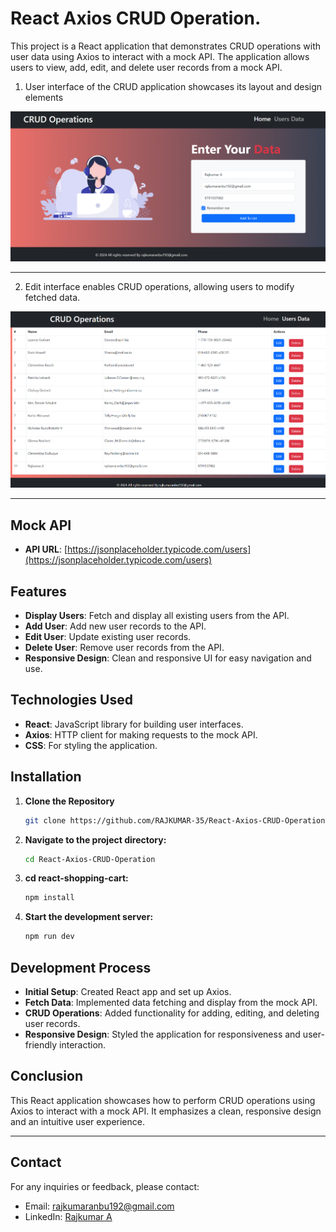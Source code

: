 # React Axios CRUD Operation.

This project is a React application that demonstrates CRUD operations with user data using Axios to interact with a mock API. The application allows users to view, add, edit, and delete user records from a mock API.

1. User interface of the CRUD application showcases its layout and design elements
   
![UI preview](public/mock/Demo_1.png)

---

2. Edit interface enables CRUD operations, allowing users to modify fetched data.
   
![UI preview](public/mock/Demo_2.png)

---


## Mock API

- **API URL**: [https://jsonplaceholder.typicode.com/users](https://jsonplaceholder.typicode.com/users)

  
## Features

- **Display Users**: Fetch and display all existing users from the API.
- **Add User**: Add new user records to the API.
- **Edit User**: Update existing user records.
- **Delete User**: Remove user records from the API.
- **Responsive Design**: Clean and responsive UI for easy navigation and use.

## Technologies Used

- **React**: JavaScript library for building user interfaces.
- **Axios**: HTTP client for making requests to the mock API.
- **CSS**: For styling the application.

## Installation

1. **Clone the Repository**
   ```bash
   git clone https://github.com/RAJKUMAR-35/React-Axios-CRUD-Operation

2. **Navigate to the project directory:**
   ```bash
   cd React-Axios-CRUD-Operation

3. **cd react-shopping-cart:**
   ```bash
   npm install

4. **Start the development server:**
   ```bash
   npm run dev
   
## Development Process

- **Initial Setup**: Created React app and set up Axios.
- **Fetch Data**: Implemented data fetching and display from the mock API.
- **CRUD Operations**: Added functionality for adding, editing, and deleting user records.
- **Responsive Design**: Styled the application for responsiveness and user-friendly interaction.

## Conclusion

This React application showcases how to perform CRUD operations using Axios to interact with a mock API. It emphasizes a clean, responsive design and an intuitive user experience.

---
## Contact

For any inquiries or feedback, please contact:
- Email: rajkumaranbu192@gmail.com
- LinkedIn: [Rajkumar A](https://www.linkedin.com/in/rajkumar-cse/)



